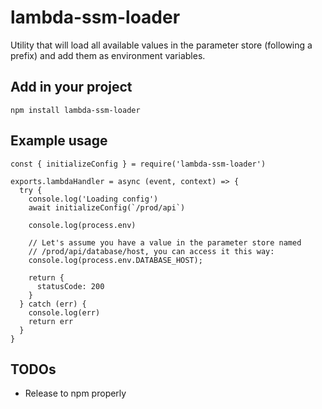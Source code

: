 # lambda-ssm-loader

Utility that will load all available values in the parameter store (following a prefix) and add them as environment variables.

## Add in your project

`npm install lambda-ssm-loader`

## Example usage

```
const { initializeConfig } = require('lambda-ssm-loader')

exports.lambdaHandler = async (event, context) => {
  try {
    console.log('Loading config')
    await initializeConfig(`/prod/api`)

    console.log(process.env)

    // Let's assume you have a value in the parameter store named
    // /prod/api/database/host, you can access it this way:
    console.log(process.env.DATABASE_HOST);

    return {
      statusCode: 200
    }
  } catch (err) {
    console.log(err)
    return err
  }
}

```

## TODOs

- Release to npm properly
